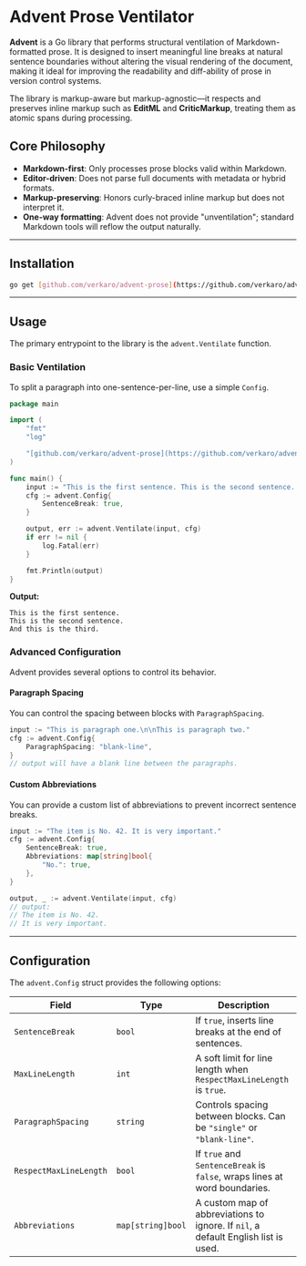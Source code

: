 # Advent Prose Ventilator

**Advent** is a Go library that performs structural ventilation of Markdown-formatted prose. It is designed to insert meaningful line breaks at natural sentence boundaries without altering the visual rendering of the document, making it ideal for improving the readability and diff-ability of prose in version control systems.

The library is markup-aware but markup-agnostic—it respects and preserves inline markup such as **EditML** and **CriticMarkup**, treating them as atomic spans during processing.

## Core Philosophy

* **Markdown-first**: Only processes prose blocks valid within Markdown.
* **Editor-driven**: Does not parse full documents with metadata or hybrid formats.
* **Markup-preserving**: Honors curly-braced inline markup but does not interpret it.
* **One-way formatting**: Advent does not provide "unventilation"; standard Markdown tools will reflow the output naturally.

---

## Installation

```sh
go get [github.com/verkaro/advent-prose](https://github.com/verkaro/advent-prose)
```

---

## Usage

The primary entrypoint to the library is the `advent.Ventilate` function.

### Basic Ventilation

To split a paragraph into one-sentence-per-line, use a simple `Config`.

```go
package main

import (
	"fmt"
	"log"

	"[github.com/verkaro/advent-prose](https://github.com/verkaro/advent-prose)"
)

func main() {
	input := "This is the first sentence. This is the second sentence. And this is the third."
	cfg := advent.Config{
		SentenceBreak: true,
	}

	output, err := advent.Ventilate(input, cfg)
	if err != nil {
		log.Fatal(err)
	}

	fmt.Println(output)
}
```

**Output:**

```
This is the first sentence.
This is the second sentence.
And this is the third.
```

### Advanced Configuration

Advent provides several options to control its behavior.

#### Paragraph Spacing

You can control the spacing between blocks with `ParagraphSpacing`.

```go
input := "This is paragraph one.\n\nThis is paragraph two."
cfg := advent.Config{
    ParagraphSpacing: "blank-line",
}
// output will have a blank line between the paragraphs.
```

#### Custom Abbreviations

You can provide a custom list of abbreviations to prevent incorrect sentence breaks.

```go
input := "The item is No. 42. It is very important."
cfg := advent.Config{
    SentenceBreak: true,
    Abbreviations: map[string]bool{
        "No.": true,
    },
}

output, _ := advent.Ventilate(input, cfg)
// output:
// The item is No. 42.
// It is very important.
```

---

## Configuration

The `advent.Config` struct provides the following options:

| Field                  | Type              | Description                                                                                              |
| ---------------------- | ----------------- | -------------------------------------------------------------------------------------------------------- |
| `SentenceBreak`        | `bool`            | If `true`, inserts line breaks at the end of sentences.                                                  |
| `MaxLineLength`        | `int`             | A soft limit for line length when `RespectMaxLineLength` is `true`.                                      |
| `ParagraphSpacing`     | `string`          | Controls spacing between blocks. Can be `"single"` or `"blank-line"`.                                      |
| `RespectMaxLineLength` | `bool`            | If `true` and `SentenceBreak` is `false`, wraps lines at word boundaries.                                |
| `Abbreviations`        | `map[string]bool` | A custom map of abbreviations to ignore. If `nil`, a default English list is used.                       |



